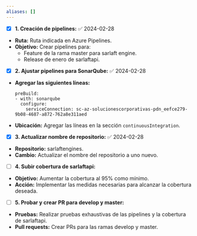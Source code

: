 ```yaml
---
aliases: []
---
```

- [x] **1. Creación de pipelines:** ✅ 2024-02-28

- **Ruta:** Ruta indicada en Azure Pipelines.
- **Objetivo:** Crear pipelines para:
    - Feature de la rama master para sarlaft engine.
    - Release de enero de sarlaftapi.

- [x] **2. Ajustar pipelines para SonarQube:** ✅ 2024-02-28

- **Agregar las siguientes líneas:**
    ```
    preBuild:
    - with: sonarqube
      configure:
        serviceConnection: sc-az-solucionescorporativas-pdn_eefce279-9b08-4687-a872-762a8e311aed
    ```
- **Ubicación:** Agregar las líneas en la sección `continuousIntegration`.

- [x] **3. Actualizar nombre de repositorio:** ✅ 2024-02-28

- **Repositorio:** sarlaftengines.
- **Cambio:** Actualizar el nombre del repositorio a uno nuevo.

- [ ] **4. Subir cobertura de sarlaftapi:**

- **Objetivo:** Aumentar la cobertura al 95% como mínimo.
- **Acción:** Implementar las medidas necesarias para alcanzar la cobertura deseada.

- [ ] **5. Probar y crear PR para develop y master:**

- **Pruebas:** Realizar pruebas exhaustivas de las pipelines y la cobertura de sarlaftapi.
- **Pull requests:** Crear PRs para las ramas develop y master.